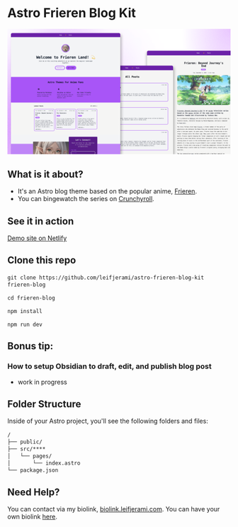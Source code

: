 # Astro Frieren Blog Kit

![cover](./public/frieren-theme-light.png)

## What is it about?

- It's an Astro blog theme based on the popular anime, [Frieren](https://en.wikipedia.org/wiki/Frieren).
- You can bingewatch the series on [Crunchyroll](https://www.crunchyroll.com/series/GG5H5XQX4/frieren-beyond-journeys-end).

## See it in action

[Demo site on Netlify](https://astro-frieren-blog-kit.netlify.app)

## Clone this repo

```
git clone https://github.com/leifjerami/astro-frieren-blog-kit frieren-blog
```

```
cd frieren-blog
```

```
npm install
```

```
npm run dev
```

## Bonus tip:

### How to setup Obsidian to draft, edit, and publish blog post

- work in progress

## Folder Structure

Inside of your Astro project, you'll see the following folders and files:

```text
/
├── public/
├── src/****
│   └── pages/
│       └── index.astro
└── package.json
```

## Need Help?

You can contact via my biolink, [biolink.leifjerami.com](https://biolink.leifjerami.com).
You can have your own biolink [here](https://github.com/leifjerami/astro-biolink-kit).
